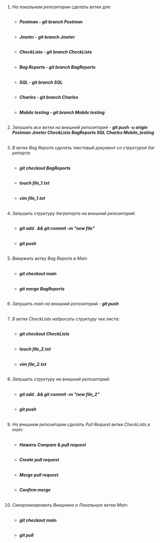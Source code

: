 1. ###### *На локальном репозитории сделать ветки для:*
    - ###### **Postman - git branch Postman**
    - ###### **Jmeter - git branch Jmeter**
    - ###### **CheckLists - git branch CheckLists**
    - ###### **Bag Reports - git branch BagReports**
    - ###### **SQL - git branch SQL**
    - ###### **Charles - git branch Charles**
    - ###### **Mobile testing - git branch Mobile testing**

2. ###### *Запушить все ветки на внешний репозиторий* \- **git push -u origin Postman Jmeter CheckLists BagReports SQL Charles Mobile_testing**

3. ###### *В ветке Bag Reports сделать текстовый документ со структурой баг репорта:*
    - ###### **git checkout BagReports**
    - ###### **touch file_1.txt**
    - ###### **vim file_1.txt**

4. ###### *Запушить структуру багрепорта на внешний репозиторий:*
    - ###### **git add . && git commit -m "new file"**
    - ###### **git push**

5. ###### *Вмержить ветку Bag Reports в Main*
    - ###### **git checkout main**
	- ###### **git merge BagReports**

6. ###### *Запушить main на внешний репозиторий* - **git push**

7. ###### *В ветке CheckLists набросать структуру чек листа:*
    - ###### **git checkout CheckLists**
	- ###### **touch file_2.txt**
    - ###### **vim file_2.txt**

8. ###### *Запушить структуру на внешний репозиторий:*
    - ###### **git add . && git commit -m "new file_2"**
	- ###### **git push**

9. ###### *На внешнем репозитории сделать Pull Request ветки CheckLists в main:*
    - ###### **Нажать Compare & pull request**
    - ###### **Create pull request**
    - ###### **Merge pull request**
    - ###### **Confirm merge**

10. ###### *Синхронизировать Внешнюю и Локальную ветки Main:*
    - ###### **git checkout main**
    - ###### **git pull**
